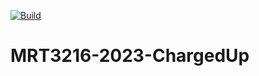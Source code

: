 [![Build](https://github.com/MRT3216/MRT3216-2023-ChargedUp/actions/workflows/main.yml/badge.svg)](https://github.com/MRT3216/MRT3216-2023-ChargedUp/actions/workflows/main.yml)
# MRT3216-2023-ChargedUp
